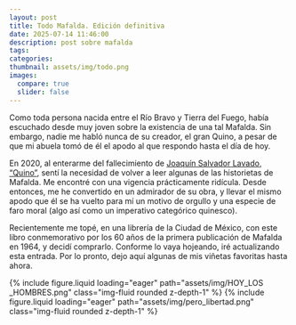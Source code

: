 ```yaml
---
layout: post
title: Todo Mafalda. Edición definitiva
date: 2025-07-14 11:46:00
description: post sobre mafalda
tags:
categories:
thumbnail: assets/img/todo.png
images:
  compare: true
  slider: false
---
```


Como toda persona nacida entre el Río Bravo y Tierra del Fuego, había escuchado
desde muy joven sobre la existencia de una tal Mafalda. Sin embargo, nadie me
habló nunca de su creador, el gran Quino, a pesar de que mi abuela tomó de él el
apodo al que respondo hasta el día de hoy.

En 2020, al enterarme del fallecimiento de
[Joaquín Salvador Lavado, “Quino”](https://es.wikipedia.org/wiki/Quino), sentí
la necesidad de volver a leer algunas de las historietas de Mafalda. Me encontré
con una vigencia prácticamente ridícula. Desde entonces, me he convertido en un
admirador de su obra, y llevar el mismo apodo que él se ha vuelto para mí un
motivo de orgullo y una especie de faro moral (algo así como un imperativo
categórico quinesco).

Recientemente me topé, en una librería de la Ciudad de México, con este libro
conmemorativo por los 60 años de la primera publicación de Mafalda en 1964, y
decidí comprarlo. Conforme lo vaya hojeando, iré actualizando esta entrada. Por
lo pronto, dejo aquí algunas de mis viñetas favoritas hasta ahora.

<swiper-container keyboard="true" navigation="true" pagination="true" pagination-clickable="true" pagination-dynamic-bullets="true" rewind="true">
  <swiper-slide>{% include figure.liquid loading="eager" path="assets/img/HOY_LOS _HOMBRES.png" class="img-fluid rounded z-depth-1" %}</swiper-slide>
  <swiper-slide>{% include figure.liquid loading="eager" path="assets/img/pero_libertad.png" class="img-fluid rounded z-depth-1" %}</swiper-slide>
</swiper-container>
